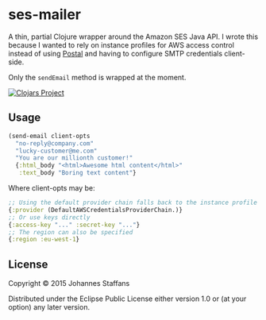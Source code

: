# ses-mailer

A thin, partial Clojure wrapper around the Amazon SES Java API. I wrote this because I wanted to 
rely on instance profiles for AWS access control instead of using [Postal](https://github.com/drewr/postal) and having to 
configure SMTP credentials client-side.

Only the `sendEmail` method is wrapped at the moment.

[![Clojars Project](http://clojars.org/ses-mailer/latest-version.svg)](http://clojars.org/ses-mailer)

## Usage

```clj
(send-email client-opts
  "no-reply@company.com"
  "lucky-customer@me.com"
  "You are our millionth customer!"
  {:html_body "<html>Awesome html content</html>"
   :text_body "Boring text content"}
```

Where client-opts may be:

```clj
;; Using the default provider chain falls back to the instance profile
{:provider (DefaultAWSCredentialsProviderChain.)}
;; Or use keys directly
{:access-key "..." :secret-key "..."}
;; The region can also be specified
{:region :eu-west-1}

```

## License

Copyright © 2015 Johannes Staffans

Distributed under the Eclipse Public License either version 1.0 or (at
your option) any later version.
